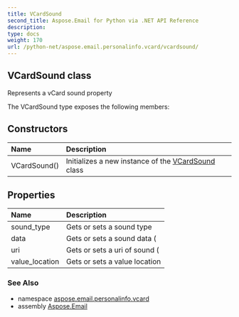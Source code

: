 ```yaml
---
title: VCardSound
second_title: Aspose.Email for Python via .NET API Reference
description: 
type: docs
weight: 170
url: /python-net/aspose.email.personalinfo.vcard/vcardsound/
---
```


## VCardSound class

Represents a vCard sound property

The VCardSound type exposes the following members:
## Constructors
| Name | Description |
| :- | :- |
|VCardSound()|Initializes a new instance of the [VCardSound](/email/python-net/aspose.email.personalinfo.vcard/vcardsound/) class|
## Properties
| Name | Description |
| :- | :- |
|sound_type|Gets or sets a sound type|
|data|Gets or sets a sound data (|
|uri|Gets or sets a uri of sound (|
|value_location|Gets or sets a value location|

### See Also

* namespace [aspose.email.personalinfo.vcard](/email/python-net/aspose.email.personalinfo.vcard/)
* assembly [Aspose.Email](/email/python-net/)

